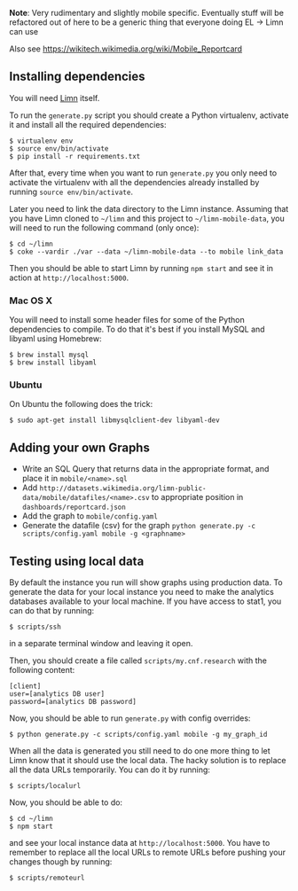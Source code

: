 **Note**: Very rudimentary and slightly mobile specific. Eventually stuff will
be refactored out of here to be a generic thing that everyone doing EL -> Limn
can use

Also see https://wikitech.wikimedia.org/wiki/Mobile_Reportcard

## Installing dependencies

You will need [Limn](https://github.com/wikimedia/limn) itself.

To run the `generate.py` script you should create a Python virtualenv, activate
it and install all the required dependencies:

    $ virtualenv env
    $ source env/bin/activate
    $ pip install -r requirements.txt

After that, every time when you want to run `generate.py` you only need to
activate the virtualenv with all the dependencies already installed by running
`source env/bin/activate`.

Later you need to link the data directory to the Limn instance. Assuming that
you have Limn cloned to `~/limn` and this project to `~/limn-mobile-data`,
you will need to run the following command (only once):

    $ cd ~/limn
    $ coke --vardir ./var --data ~/limn-mobile-data --to mobile link_data

Then you should be able to start Limn by running `npm start` and see it in
action at `http://localhost:5000`.

### Mac OS X

You will need to install some header files for some of the Python dependencies
to compile. To do that it's best if you install MySQL and libyaml using
Homebrew:

    $ brew install mysql
    $ brew install libyaml

### Ubuntu

On Ubuntu the following does the trick:

    $ sudo apt-get install libmysqlclient-dev libyaml-dev


## Adding your own Graphs

- Write an SQL Query that returns data in the appropriate format, and place it
  in `mobile/<name>.sql`
- Add `http://datasets.wikimedia.org/limn-public-data/mobile/datafiles/<name>.csv` to appropriate position in `dashboards/reportcard.json`
- Add the graph to `mobile/config.yaml`
- Generate the datafile (csv) for the graph `python generate.py -c scripts/config.yaml mobile -g <graphname>`

## Testing using local data

By default the instance you run will show graphs using production data.
To generate the data for your local instance you need to make the analytics
databases available to your local machine. If you have access to stat1, you
can do that by running:

    $ scripts/ssh

in a separate terminal window and leaving it open.

Then, you should create a file called `scripts/my.cnf.research` with the
following content:

    [client]
    user=[analytics DB user]
    password=[analytics DB password]

Now, you should be able to run `generate.py` with config overrides:

    $ python generate.py -c scripts/config.yaml mobile -g my_graph_id

When all the data is generated you still need to do one more thing to let
Limn know that it should use the local data. The hacky solution is to replace
all the data URLs temporarily. You can do it by running:

    $ scripts/localurl

Now, you should be able to do:

    $ cd ~/limn
    $ npm start

and see your local instance data at `http://localhost:5000`. You have to
remember to replace all the local URLs to remote URLs before pushing your
changes though by running:

    $ scripts/remoteurl

